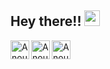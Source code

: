 ## Hey there!! <img src="https://media.giphy.com/media/hvRJCLFzcasrR4ia7z/giphy.gif" width="25px">

<a href="mailto:anoushkritgoel@gmail.com">
  <img align="left" alt="Anoushkrit's Email" width="30px" src="" />
</a>
<a href="https://www.linkedin.com/in/anoushkrit/">
  <img align="left" alt="Anoushkrit's Linkedin" width="30px" src="" />
</a>
<a href="https://www.twitter.com/anoushkrit">
  <img align="left" alt="Anoushkrit's Twitter" width="30px" src="" />
</a>

<br><br>
